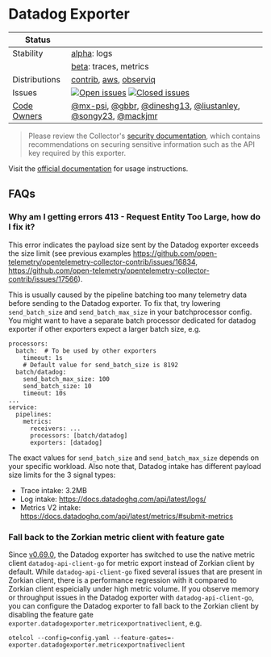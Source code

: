 # Datadog Exporter

<!-- status autogenerated section -->
| Status        |           |
| ------------- |-----------|
| Stability     | [alpha]: logs   |
|               | [beta]: traces, metrics   |
| Distributions | [contrib], [aws], [observiq] |
| Issues        | [![Open issues](https://img.shields.io/github/issues-search/open-telemetry/opentelemetry-collector-contrib?query=is%3Aissue%20is%3Aopen%20label%3Aexporter%2Fdatadog%20&label=open&color=orange&logo=opentelemetry)](https://github.com/open-telemetry/opentelemetry-collector-contrib/issues?q=is%3Aopen+is%3Aissue+label%3Aexporter%2Fdatadog) [![Closed issues](https://img.shields.io/github/issues-search/open-telemetry/opentelemetry-collector-contrib?query=is%3Aissue%20is%3Aclosed%20label%3Aexporter%2Fdatadog%20&label=closed&color=blue&logo=opentelemetry)](https://github.com/open-telemetry/opentelemetry-collector-contrib/issues?q=is%3Aclosed+is%3Aissue+label%3Aexporter%2Fdatadog) |
| [Code Owners](https://github.com/open-telemetry/opentelemetry-collector-contrib/blob/main/CONTRIBUTING.md#becoming-a-code-owner)    | [@mx-psi](https://www.github.com/mx-psi), [@gbbr](https://www.github.com/gbbr), [@dineshg13](https://www.github.com/dineshg13), [@liustanley](https://www.github.com/liustanley), [@songy23](https://www.github.com/songy23), [@mackjmr](https://www.github.com/mackjmr) |

[alpha]: https://github.com/open-telemetry/opentelemetry-collector#alpha
[beta]: https://github.com/open-telemetry/opentelemetry-collector#beta
[contrib]: https://github.com/open-telemetry/opentelemetry-collector-releases/tree/main/distributions/otelcol-contrib
[aws]: https://github.com/aws-observability/aws-otel-collector
[observiq]: https://github.com/observIQ/observiq-otel-collector
<!-- end autogenerated section -->

> Please review the Collector's [security documentation](https://github.com/open-telemetry/opentelemetry-collector/blob/main/docs/security-best-practices.md), which contains recommendations on securing sensitive information such as the API key required by this exporter.

Visit the [official documentation](https://docs.datadoghq.com/tracing/trace_collection/open_standards/otel_collector_datadog_exporter/) for usage instructions.

## FAQs

### Why am I getting errors 413 - Request Entity Too Large, how do I fix it?

This error indicates the payload size sent by the Datadog exporter exceeds the size limit (see previous examples https://github.com/open-telemetry/opentelemetry-collector-contrib/issues/16834, https://github.com/open-telemetry/opentelemetry-collector-contrib/issues/17566).

This is usually caused by the pipeline batching too many telemetry data before sending to the Datadog exporter. To fix that, try lowering `send_batch_size` and `send_batch_max_size` in your batchprocessor config. You might want to have a separate batch processor dedicated for datadog exporter if other exporters expect a larger batch size, e.g.
```
processors:
  batch:  # To be used by other exporters
    timeout: 1s
    # Default value for send_batch_size is 8192
  batch/datadog:
    send_batch_max_size: 100
    send_batch_size: 10
    timeout: 10s
...
service:
  pipelines:
    metrics:
      receivers: ...
      processors: [batch/datadog]
      exporters: [datadog]
```

The exact values for `send_batch_size` and `send_batch_max_size` depends on your specific workload. Also note that, Datadog intake has different payload size limits for the 3 signal types:
- Trace intake: 3.2MB
- Log intake: https://docs.datadoghq.com/api/latest/logs/
- Metrics V2 intake: https://docs.datadoghq.com/api/latest/metrics/#submit-metrics

### Fall back to the Zorkian metric client with feature gate

Since [v0.69.0](https://github.com/open-telemetry/opentelemetry-collector-contrib/releases/tag/v0.69.0), the Datadog exporter has switched to use the native metric client `datadog-api-client-go` for metric export instead of Zorkian client by default. While `datadog-api-client-go` fixed several issues that are present in Zorkian client, there is a performance regression with it compared to Zorkian client espeicially under high metric volume. If you observe memory or throughput issues in the Datadog exporter with `datadog-api-client-go`, you can configure the Datadog exporter to fall back to the Zorkian client by disabling the feature gate `exporter.datadogexporter.metricexportnativeclient`, e.g.
```
otelcol --config=config.yaml --feature-gates=-exporter.datadogexporter.metricexportnativeclient
```

[beta]:https://github.com/open-telemetry/opentelemetry-collector#beta
[alpha]:https://github.com/open-telemetry/opentelemetry-collector#alpha
[contrib]:https://github.com/open-telemetry/opentelemetry-collector-releases/tree/main/distributions/otelcol-contrib
[AWS]:https://aws-otel.github.io/docs/partners/datadog
